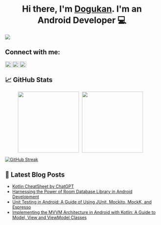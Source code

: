 <h1 align="center">
Hi there, I'm <a href="https://www.dogukanince.com/" target="_blank" rel="noreferrer">Dogukan</a>. I'm an Android Developer 💻
</h2> 

![](https://komarev.com/ghpvc/?username=dogukanincee&label=Profile+Views)

## Connect with me:

<a href="https://www.linkedin.com/in/dogukanincee/"><img align="left" src="https://raw.githubusercontent.com/yushi1007/yushi1007/main/images/linkedin.svg" width="21px"/></a>
<a href="https://instagram.com/dogukanince1997"><img align="left" src="https://raw.githubusercontent.com/yushi1007/yushi1007/main/images/instagram.svg" width="21px"/></a>
<a href="https://dogukanincee.medium.com/"><img align="left" src="https://raw.githubusercontent.com/yushi1007/yushi1007/main/images/medium.svg" width="21px"/></a>
</br>

## 📈 GitHub Stats 

<div style="display:flex; justify-content:center;">
    <img align="center" src="https://github-readme-stats.vercel.app/api?username=dogukanincee&theme=dark&show_icons=true&locale=en" 
style="margin-right: 10px; height: 200px;"/>
    <img align="center" src="https://github-readme-stats.vercel.app/api/top-langs?username=dogukanincee&theme=dark&show_icons=true&locale=en&layout=compact" style="height: 200px; margin-right: 10px;"/>
</div>

[![GitHub Streak](https://github-readme-streak-stats.herokuapp.com?user=Dogukanincee&theme=dark&hide_border=true&border_radius=5&date_format=j%20M%5B%20Y%5D&dates=16A7EB&ring=EB0000&currStreakNum=EBEBEB&background=000000&sideLabels=04EB00&currStreakLabel=11EB18&fire=CCEB00&border=000000&sideNums=CBBFEB&stroke=4E00EB)](https://git.io/streak-stats)

## 📝 Latest Blog Posts

- [Kotlin CheatSheet by ChatGPT](https://medium.com/@dogukanincee/kotlin-cheatsheet-by-chatgpt-14af35e07e8a)
- [Harnessing the Power of Room Database Library in Android Development](https://dogukanincee.medium.com/harnessing-the-power-of-room-database-library-in-android-development-4f6b97befb49)
- [Unit Testing in Android: A Guide of Using JUnit, Mockito, MockK, and Espresso](https://dogukanincee.medium.com/unit-testing-in-android-a-guide-of-using-junit-mockito-mockk-and-espresso-d7a47819ada5)
- [Implementing the MVVM Architecture in Android with Kotlin: A Guide to Model, View and ViewModel Classes](https://dogukanincee.medium.com/implementing-the-mvvm-architecture-in-android-a-guide-to-model-view-and-viewmodel-classes-dbcb72f07337)
